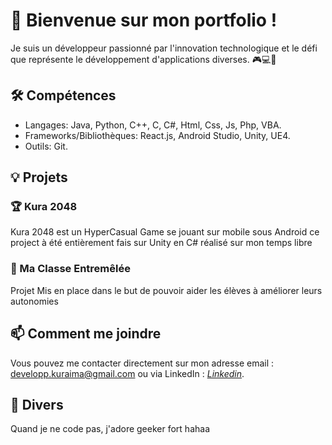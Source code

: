 # 👋 Bienvenue sur mon portfolio !

Je suis un développeur passionné par l'innovation technologique et le défi que représente le développement d'applications diverses. 🎮💻🚀

## 🛠 Compétences

- Langages: Java, Python, C++, C, C#, Html, Css, Js, Php, VBA.
- Frameworks/Bibliothèques: React.js, Android Studio, Unity, UE4.
- Outils: Git.

## 💡 Projets

### 🏆 Kura 2048
Kura 2048 est un HyperCasual Game se jouant sur mobile sous Android ce project à été entièrement fais sur Unity en C# réalisé sur mon temps libre

### 🎲 Ma Classe Entremêlée
Projet Mis en place dans le but de pouvoir aider les élèves à améliorer leurs autonomies

## 📫 Comment me joindre

Vous pouvez me contacter directement sur mon adresse email : developp.kuraima@gmail.com ou via LinkedIn : [_Linkedin_](https://www.linkedin.com/in/thibault-pottier/).

## 👀 Divers

Quand je ne code pas, j'adore geeker fort hahaa
